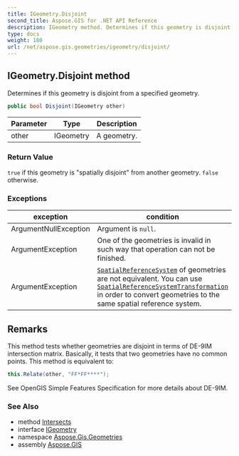 ```yaml
---
title: IGeometry.Disjoint
second_title: Aspose.GIS for .NET API Reference
description: IGeometry method. Determines if this geometry is disjoint from a specified geometry
type: docs
weight: 180
url: /net/aspose.gis.geometries/igeometry/disjoint/
---
```

## IGeometry.Disjoint method

Determines if this geometry is disjoint from a specified geometry.

```csharp
public bool Disjoint(IGeometry other)
```

| Parameter | Type | Description |
| --- | --- | --- |
| other | IGeometry | A geometry. |

### Return Value

`true` if this geometry is "spatially disjoint" from another geometry. `false` otherwise.

### Exceptions

| exception | condition |
| --- | --- |
| ArgumentNullException | Argument is `null`. |
| ArgumentException | One of the geometries is invalid in such way that operation can not be finished. |
| ArgumentException | [`SpatialReferenceSystem`](../spatialreferencesystem/) of geometries are not equivalent. You can use [`SpatialReferenceSystemTransformation`](../../../aspose.gis.spatialreferencing/spatialreferencesystemtransformation/) in order to convert geometries to the same spatial reference system. |

## Remarks

This method tests whether geometries are disjoint in terms of DE-9IM intersection matrix. Basically, it tests that two geometries have no common points. This method is equivalent to:

```csharp
this.Relate(other, "FF*FF****");
```

See OpenGIS Simple Features Specification for more details about DE-9IM.

### See Also

* method [Intersects](../intersects/)
* interface [IGeometry](../)
* namespace [Aspose.Gis.Geometries](../../igeometry/)
* assembly [Aspose.GIS](../../../)


